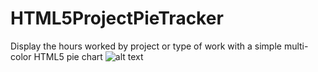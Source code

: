 # HTML5ProjectPieTracker
Display the hours worked by project or type of work with a simple multi-color HTML5 pie chart
![alt text](https://www.dropbox.com/s/kucgo6s744t22so/HTML5PieChart.PNG?raw=1)
